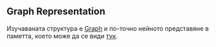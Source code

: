 Graph Representation
-------

Изучаваната структура е [Graph](http://en.wikipedia.org/wiki/Binary_search_tree) и по-точно нейното представяне в паметта, което може да се види [тук](http://visualgo.net/graphds.html).
